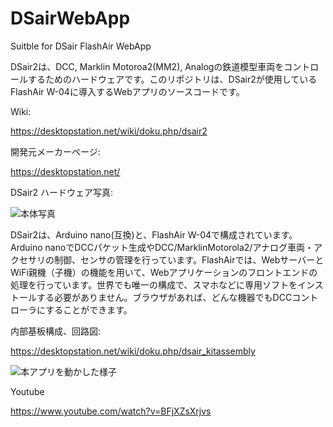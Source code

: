 # DSairWebApp
Suitble for DSair FlashAir WebApp


DSair2は、DCC, Marklin Motoroa2(MM2), Analogの鉄道模型車両をコントロールするためのハードウェアです。このリポジトリは、DSair2が使用しているFlashAir W-04に導入するWebアプリのソースコードです。

Wiki:

https://desktopstation.net/wiki/doku.php/dsair2

開発元メーカーページ:

https://desktopstation.net/

DSair2 ハードウェア写真:

![本体写真](http://buin2gou.sakura.ne.jp/sblo_files/powerele/image/DSair2_enclosure1-thumbnail2.jpg "DSair2 body")

DSair2は、Arduino nano(互換)と、FlashAir W-04で構成されています。Arduino nanoでDCCパケット生成やDCC/MarklinMotorola2/アナログ車両・アクセサリの制御、センサの管理を行っています。FlashAirでは、WebサーバーとWiFi親機（子機）の機能を用いて、Webアプリケーションのフロントエンドの処理を行っています。世界でも唯一の構成で、スマホなどに専用ソフトをインストールする必要がありません。ブラウザがあれば、どんな機器でもDCCコントローラにすることができます。

内部基板構成、回路図:

https://desktopstation.net/wiki/doku.php/dsair_kitassembly

![本アプリを動かした様子](http://buin2gou.sakura.ne.jp/sblo_files/powerele/image/DSair2_r2f_2-thumbnail2.png "FlashAir Web App")

Youtube

https://www.youtube.com/watch?v=BFjXZsXrjvs

